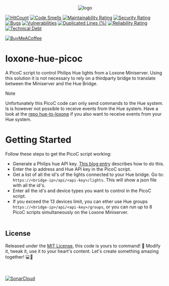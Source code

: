 <p align="center">
  <img alt="logo" src="docs/main_banner.webp">
</p>

[![HitCount](https://hits.dwyl.com/marcelschreiner/loxone-hue-picoc.svg?style=flat)](http://hits.dwyl.com/marcelschreiner/loxone-hue-picoc)
[![Code Smells](https://sonarcloud.io/api/project_badges/measure?project=marcelschreiner_loxone-hue-picoc&metric=code_smells)](https://sonarcloud.io/summary/new_code?id=marcelschreiner_loxone-hue-picoc)
[![Maintainability Rating](https://sonarcloud.io/api/project_badges/measure?project=marcelschreiner_loxone-hue-picoc&metric=sqale_rating)](https://sonarcloud.io/summary/new_code?id=marcelschreiner_loxone-hue-picoc)
[![Security Rating](https://sonarcloud.io/api/project_badges/measure?project=marcelschreiner_loxone-hue-picoc&metric=security_rating)](https://sonarcloud.io/summary/new_code?id=marcelschreiner_loxone-hue-picoc)
[![Bugs](https://sonarcloud.io/api/project_badges/measure?project=marcelschreiner_loxone-hue-picoc&metric=bugs)](https://sonarcloud.io/summary/new_code?id=marcelschreiner_loxone-hue-picoc)
[![Vulnerabilities](https://sonarcloud.io/api/project_badges/measure?project=marcelschreiner_loxone-hue-picoc&metric=vulnerabilities)](https://sonarcloud.io/summary/new_code?id=marcelschreiner_loxone-hue-picoc)
[![Duplicated Lines (%)](https://sonarcloud.io/api/project_badges/measure?project=marcelschreiner_loxone-hue-picoc&metric=duplicated_lines_density)](https://sonarcloud.io/summary/new_code?id=marcelschreiner_loxone-hue-picoc)
[![Reliability Rating](https://sonarcloud.io/api/project_badges/measure?project=marcelschreiner_loxone-hue-picoc&metric=reliability_rating)](https://sonarcloud.io/summary/new_code?id=marcelschreiner_loxone-hue-picoc)
[![Technical Debt](https://sonarcloud.io/api/project_badges/measure?project=marcelschreiner_loxone-hue-picoc&metric=sqale_index)](https://sonarcloud.io/summary/new_code?id=marcelschreiner_loxone-hue-picoc)


[![BuyMeACoffee](https://img.shields.io/badge/Buy%20Me%20a%20Coffee-ffdd00?style=for-the-badge&logo=buy-me-a-coffee&logoColor=black)](https://buymeacoffee.com/marcelschreiner)

# loxone-hue-picoc
A PicoC script to control Philips Hue lights from a Loxone Miniserver. Using this solution it is not necessary to rely on a thirdparty bridge to translate between the Miniserver and the Hue Bridge.

> [!NOTE]
> Unfortunately this PicoC code can only send commands to the Hue system. Is is however not possible to receive events from the Hue system. Have a look at the [repo hue-to-loxone](https://github.com/marcelschreiner/hue-to-loxone) if you also want to receive events from your Hue system.

# Getting Started
Follow these steps to get the PicoC script working:
- Generate a Philips hue API key. [This blog entry](https://www.sitebase.be/generate-phillips-hue-api-token/) describes how to do this.
- Enter the ip address and Hue API key in the PicoC script.
- Get a list of all the id's of the lights connected to your Hue bridge. Go to:
`https://<bridge-ip>/api/<api-key>/lights`. This will show a json file with all the id's.
- Enter all the id's and device types you want to control in the PicoC script.
- If you exceed the 13 devices limit, you can ether use Hue groups `https://<bridge-ip>/api/<api-key>/groups`, or you can run up to 8 PicoC scripts simultaneously on the Loxone Miniserver.
<br/><br/>

## License
Released under the [MIT License](LICENSE.md), this code is yours to command! 🚀 Modify it, tweak it, use it to your heart's content. Let's create something amazing together! 💻🌟

<br/>

[![SonarCloud](https://sonarcloud.io/images/project_badges/sonarcloud-black.svg)](https://sonarcloud.io/summary/new_code?id=marcelschreiner_loxone-hue-picoc)
